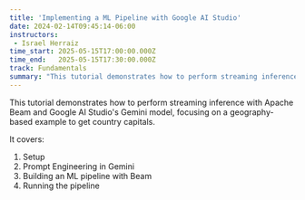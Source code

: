 ```yaml
---
title: 'Implementing a ML Pipeline with Google AI Studio'
date: 2024-02-14T09:45:14-06:00
instructors:
 - Israel Herraiz
time_start: 2025-05-15T17:00:00.000Z
time_end:   2025-05-15T17:30:00.000Z
track: Fundamentals
summary: "This tutorial demonstrates how to perform streaming inference with Apache Beam and Google AI Studio's Gemini model, focusing on a geography-based example to get country capitals."
---
```


This tutorial demonstrates how to perform streaming inference with Apache Beam and Google AI Studio's Gemini model, focusing on a geography-based example to get country capitals.

It covers:

 1. Setup
 2. Prompt Engineering in Gemini
 3. Building an ML pipeline with Beam
 4. Running the pipeline

